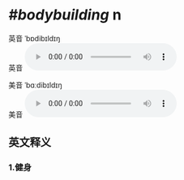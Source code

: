 # ***\#bodybuilding*** n
英音 ˈbɒdibɪldɪŋ  
英音
<audio src="./media/bodybuilding1_AAC.aac" controls="controls"></audio>

美音 ˈbɑːdibɪldɪŋ  
美音
<audio src="./media/bodybuilding2_AAC.aac" controls="controls"></audio>



  

英文释义
---
### 1.**健身**  


